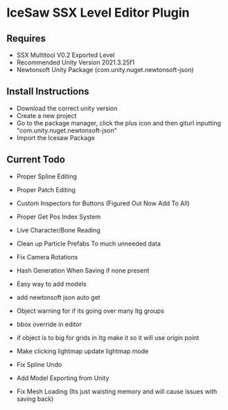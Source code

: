 # IceSaw SSX Level Editor Plugin 

## Requires
- SSX Multitool V0.2 Exported Level
- Recommended Unity Version 2021.3.25f1
- Newtonsoft Unity Package (com.unity.nuget.newtonsoft-json)

## Install Instructions
- Download the correct unity version
- Create a new project
- Go to the package manager, click the plus icon and then giturl inputting "com.unity.nuget.newtonsoft-json"
- Import the Icesaw Package
 
## Current Todo
 - Proper Spline Editing
 - Proper Patch Editing
 - Custom Inspectors for Buttons (Figured Out Now Add To All)
 - Proper Get Pos Index System
 - Live Character/Bone Reading
 - Clean up Particle Prefabs To much unneeded data
 - Fix Camera Rotations
 - Hash Generation When Saving if none present
 - Easy way to add models
 - add newtonsoft json auto get
 - Object warning for if its going over many ltg groups
 - bbox override in editor
 - if object is to big for grids in ltg make it so it will use origin point
 - Make clicking lightmap update lightmap mode
 - Fix Spline Undo
 
 - Add Model Exporting from Unity
 - Fix Mesh Loading (Its just waisting memory and will cause issues with saving back)
